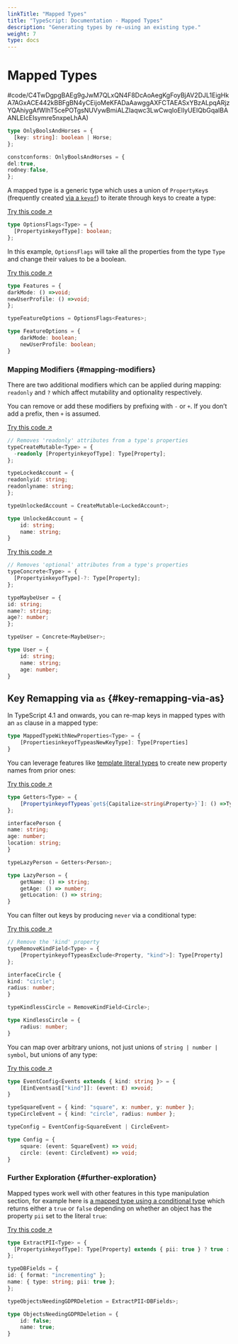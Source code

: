 ```yaml
---
linkTitle: "Mapped Types"
title: "TypeScript: Documentation - Mapped Types"
description: "Generating types by re-using an existing type."
weight: 7
type: docs
---
```


# Mapped Types

#code/C4TwDgpgBAEg9gJwM7QLxQN4F8DcAoAegKgFoyBjAV2DJL1EigHkA7AGxACE442kBBFgBN4yCEijoMeKFADaAawggAXFCTAEASxYBzALpqARjzYQAhiygAfWIhT5cePOTgsNUVywBmiALZIaqwc3LwCwqIoElIyUEIQbGqalBAANLEIcEIsymre5nxpeLhAA)

```ts
type OnlyBoolsAndHorses = {
  [key: string]: boolean | Horse;
};

constconforms: OnlyBoolsAndHorses = {
del:true,
rodney:false,
};
```

A mapped type is a generic type which uses a union of `PropertyKey`s (frequently created [via a `keyof`](/typescript/5.2/handbook/type-manipulation/indexed-access-types)) to iterate through keys to create a type:

[Try this code ↗](https://www.typescriptlang.org/play#code/C4TwDgpgBA8mwEsD2A7AzgMQDYEMDmaAPACrgQB8UAvFAN4BQUUA2gAoBOSk7oUCKUANYQQSAGZRSkALoAuKACMkSLBBwoA3PQC+GoA)

```ts
type OptionsFlags<Type> = {
  [PropertyinkeyofType]: boolean;
};
```

In this example, `OptionsFlags` will take all the properties from the type `Type` and change their values to be a boolean.

[Try this code ↗](https://www.typescriptlang.org/play#code/C4TwDgpgBA8mwEsD2A7AzgMQDYEMDmaAPACrgQB8UAvFAN4BQUUA2gAoBOSk7oUCKUANYQQSAGZRSkALoAuKACMkSLBBwoA3PQC+WgPR6oAWhMBjAK7ATR+qEhQMa4OfYQ01OoygATHO0EAskjeEPIAFACU1JQAbkgI3lpMKBAA7gCqaBDsHOIIquFRVLHxiTpatmQOTi4QcIio7jT1yOjY+ESOOM6uaOT6hkwAegD8QA)

```ts
type Features = {
darkMode: () =>void;
newUserProfile: () =>void;
};

typeFeatureOptions = OptionsFlags<Features>;

type FeatureOptions = {
    darkMode: boolean;
    newUserProfile: boolean;
}
```

### Mapping Modifiers {#mapping-modifiers}

There are two additional modifiers which can be applied during mapping: `readonly` and `?` which affect mutability and optionality respectively.

You can remove or add these modifiers by prefixing with `-` or `+`. If you don’t add a prefix, then `+` is assumed.

[Try this code ↗](https://www.typescriptlang.org/play#code/PTAECUFMFsHsDdIGdQHIBOkCGATWA7AGwE9VQsAXC9ASwCMBXC5UAM3VmnNAuIAdIqFHw4D0FGsgBQvAaADCmSpACyTLHUKQAPABV+kAHygAvKADeU0KAC0SvEWKgA2gAVRkcU5r5QAa0hiWFZQfQEAXQAuUIM3Dy9wgG4pAF9kmQNQABlYAGMAnABBXNzYBnwKUwsrUHsCElAaHGikah8Ac2TrOsdQfCxoSBa2-E7U9NlIUABVIjyC4tLyyrNFbGY1Cg0tbRz8yCKSsorDZJBrUAA9AH4gA)

```ts
// Removes 'readonly' attributes from a type's properties
typeCreateMutable<Type> = {
  -readonly [PropertyinkeyofType]: Type[Property];
};

typeLockedAccount = {
readonlyid: string;
readonlyname: string;
};

typeUnlockedAccount = CreateMutable<LockedAccount>;

type UnlockedAccount = {
    id: string;
    name: string;
}
```

[Try this code ↗](https://www.typescriptlang.org/play#code/PTAECUFMFsHsDdIGdQHJYAcAuBLWA7AQwBtVRCssAnHAIwFctlQAzK2ac0LATw0lQoM7flVzIAUL36gAwgQDGVSEwA8AFT6QAfKAC8oAN4TQoANoAFEZDE9QOfKADWkHrBahN-ALoBaAPwAXJ5alta23gDcEgC+0VJaoACyhDy0kACqSDb6Rib2ACbBSNQOAObRpkTQkEGgJTT4FfmEZbXB+PTQ6VTRcRIJMlk5BvL4SiqQqilpmdlU2tEgpqAAev5AA)

```ts
// Removes 'optional' attributes from a type's properties
typeConcrete<Type> = {
  [PropertyinkeyofType]-?: Type[Property];
};

typeMaybeUser = {
id: string;
name?: string;
age?: number;
};

typeUser = Concrete<MaybeUser>;

type User = {
    id: string;
    name: string;
    age: number;
}
```

## Key Remapping via `as` {#key-remapping-via-as}

In TypeScript 4.1 and onwards, you can re-map keys in mapped types with an `as` clause in a mapped type:

```ts
type MappedTypeWithNewProperties<Type> = {
    [PropertiesinkeyofTypeasNewKeyType]: Type[Properties]
}
```

You can leverage features like [template literal types](/typescript/5.2/handbook/type-manipulation/template-literal-types) to create new property names from prior ones:

[Try this code ↗](https://www.typescriptlang.org/play#code/C4TwDgpgBA4hzAgJwM4B4Aq4ID4oF4oBvAKCnKgG0AFJAe0iVCgEsA7KAawhDoDMoWSFACGKKAAMA5vAAkRAMIiwLYCIA2LAF4Q0KYEnZSoAMii0GyUDgC+EgLoAuKAAoAlATxCINeo1D2JDYA3CQk7IhIfCIAxtDUyCh0HKQUUGwiALYQzvqGbFKhaSIyzmwArpkARshFFOp0MSLALMm5BkahNmGgwgAyIlogCajJBLDwkegjSWw4oQD0CxQAegD8QA)

```ts
type Getters<Type> = {
    [PropertyinkeyofTypeas`get${Capitalize<string&Property>}`]: () =>Type[Property]
};

interfacePerson {
name: string;
age: number;
location: string;
}

typeLazyPerson = Getters<Person>;

type LazyPerson = {
    getName: () => string;
    getAge: () => number;
    getLocation: () => string;
}
```

You can filter out keys by producing `never` via a conditional type:

[Try this code ↗](https://www.typescriptlang.org/play#code/PTAECUFMFsHsDdKgC4AskHIDWBLAdgCYagAOATrCZGcgJ4BQdVEMCkA0vgQGI6QA2BADwAVWlQB8oALygA3vVBLQAbQAKFKjVqh8oLJFqwAZqDHMAhgGdQAUQAeAY34BXApCEbK1OgBpQAES4hAESALoAXGbikOqaPrRh9AC+ANz09PjI1MYWjkgAwjhkzkgKyvpcUQGOxaUB6RVkFgQ4LlZReC7QAEbU6ckZTEichPyQVlZFJeMyLHCIozx8gkLTpRLpIMoAegD8QA)

```ts
// Remove the 'kind' property
typeRemoveKindField<Type> = {
    [PropertyinkeyofTypeasExclude<Property, "kind">]: Type[Property]
};

interfaceCircle {
kind: "circle";
radius: number;
}

typeKindlessCircle = RemoveKindField<Circle>;

type KindlessCircle = {
    radius: number;
}
```

You can map over arbitrary unions, not just unions of `string | number | symbol`, but unions of any type:

[Try this code ↗](https://www.typescriptlang.org/play#code/C4TwDgpgBAogbhAdsAwge0QMwJYHMA88SwAzlBAB7BIAmZA3lANbaI0BcUJwATq7lAC+APigBeKPQBQUWVADaMKK1gJkZAIZkY8gEQs2ugLpHOACghrgnGAEpxouGmw0A3FMFSpoSFADKAI4Arho8EETI4pLMrBxQuiTBoRC6ADRQFJyIQQC2AEYQPOkgWbkFPELuPtAo2DwAxgA24VZRjAZxuvV1TSnpPBo02EEkpfmFlV7VUOhYeFERqBg4BIEhYYtQAD4zPc2LwlIA9EdyAHoA-EA)

```ts
type EventConfig<Events extends { kind: string }> = {
    [EinEventsasE["kind"]]: (event: E) =>void;
}

typeSquareEvent = { kind: "square", x: number, y: number };
typeCircleEvent = { kind: "circle", radius: number };

typeConfig = EventConfig<SquareEvent | CircleEvent>

type Config = {
    square: (event: SquareEvent) => void;
    circle: (event: CircleEvent) => void;
}
```

### Further Exploration {#further-exploration}

Mapped types work well with other features in this type manipulation section, for example here is [a mapped type using a conditional type](/typescript/5.2/handbook/type-manipulation/conditional-types) which returns either a `true` or `false` depending on whether an object has the property `pii` set to the literal `true`:

[Try this code ↗](https://www.typescriptlang.org/play#code/C4TwDgpgBAogHsATgQwMbAAoEksB4Aq4EAfFALxQDeAUFFANoaID2kioUAlgHZQDWEEMwBmUQpAC6ALjFFGLNqAlQICCNwAmAZypQwnTjKQBXaAF8oAfignoM4cgA2WiAG5qZ99VCQoAEQAhADFOCEdtcipaLg0ZSihhZkQAW2RgGQAiHlRECGT1YB4AcwyoT2juZHy4myIZLSRi1z0DI0RTMvdy7yIoAHkAIwArCHQtADkICA1igHE-DAAlPzCIQuZeCngkNEwcXECQsO1idwB6M7ooAD1LIA)

```ts
type ExtractPII<Type> = {
  [PropertyinkeyofType]: Type[Property] extends { pii: true } ? true : false;
};

typeDBFields = {
id: { format: "incrementing" };
name: { type: string; pii: true };
};

typeObjectsNeedingGDPRDeletion = ExtractPII<DBFields>;

type ObjectsNeedingGDPRDeletion = {
    id: false;
    name: true;
}
```
